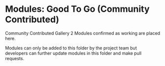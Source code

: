 # Modules: Good To Go (Community Contributed)
Community Contributed Gallery 2 Modules confirmed as working are placed here.

Modules can only be added to this folder by the project team but developers can further update modules in this folder and make pull requests. 
